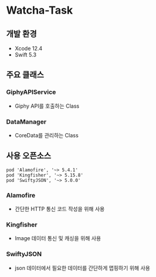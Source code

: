 # Watcha-Task

## 개발 환경
- Xcode 12.4
- Swift 5.3

## 주요 클래스

### GiphyAPIService
  
- Giphy API를 호출하는 Class  

### DataManager
- CoreData를 관리하는 Class

## 사용 오픈소스

```
pod 'Alamofire', '~> 5.4.1'
pod 'Kingfisher', '~> 5.15.8'
pod 'SwiftyJSON', '~> 5.0.0'
```

### Alamofire

- 간단한 HTTP 통신 코드 작성을 위해 사용

### Kingfisher

- Image 데이터 통신 및 캐싱을 위해 사용

### SwiftyJSON

- json 데이터에서 필요한 데이터를 간단하게 맵핑하기 위해 사용
